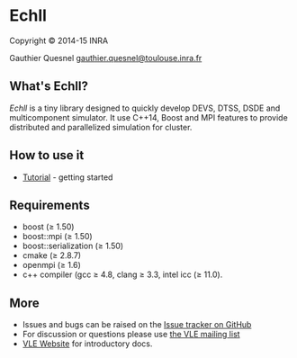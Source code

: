 Echll
=====

Copyright © 2014-15 INRA

Gauthier Quesnel <gauthier.quesnel@toulouse.inra.fr>

## What's Echll?

*Echll* is a tiny library designed to quickly develop DEVS, DTSS, DSDE and
multicomponent simulator. It use C++14, Boost and MPI features to provide
distributed and parallelized simulation for cluster.

## How to use it

* [Tutorial](docs/tutorial.md) - getting started

## Requirements

* boost (≥ 1.50)
* boost::mpi (≥ 1.50)
* boost::serialization (≥ 1.50)
* cmake (≥ 2.8.7)
* openmpi (≥ 1.6)
* c++ compiler (gcc ≥ 4.8, clang ≥ 3.3, intel icc (≥ 11.0).

## More

* Issues and bugs can be raised on the [Issue tracker on
  GitHub](https://github.com/vle-forge/Echll/issues)
* For discussion or questions please use [the VLE mailing
  list](http://www.vle-project.org/wiki/Discussion)
* [VLE Website](http://www.vle-project.org/vle-2.0) for introductory docs.
